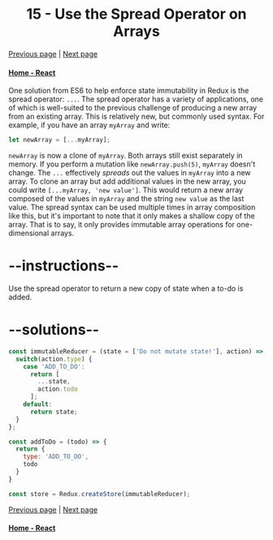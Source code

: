 # <center>15 - Use the Spread Operator on Arrays </center>

[Previous page](14-never-mutate-state.md) | [Next page](16-remove-an-item-from-an-array.md)

#### [Home - React](./README.md)



One solution from ES6 to help enforce state immutability in Redux is the spread operator: `...`. The spread operator has a variety of applications, one of which is well-suited to the previous challenge of producing a new array from an existing array. This is relatively new, but commonly used syntax. For example, if you have an array `myArray` and write:

```js
let newArray = [...myArray];
```

`newArray` is now a clone of `myArray`. Both arrays still exist separately in memory. If you perform a mutation like `newArray.push(5)`, `myArray` doesn't change. The `...` effectively *spreads* out the values in `myArray` into a new array. To clone an array but add additional values in the new array, you could write `[...myArray, 'new value']`. This would return a new array composed of the values in `myArray` and the string `new value` as the last value. The spread syntax can be used multiple times in array composition like this, but it's important to note that it only makes a shallow copy of the array. That is to say, it only provides immutable array operations for one-dimensional arrays.

# --instructions--

Use the spread operator to return a new copy of state when a to-do is added.


# --solutions--

```js
const immutableReducer = (state = ['Do not mutate state!'], action) => {
  switch(action.type) {
    case 'ADD_TO_DO':
      return [
        ...state,
        action.todo
      ];
    default:
      return state;
  }
};

const addToDo = (todo) => {
  return {
    type: 'ADD_TO_DO',
    todo
  }
}

const store = Redux.createStore(immutableReducer);
```



[Previous page](14-never-mutate-state.md) | [Next page](16-remove-an-item-from-an-array.md)

#### [Home - React](./README.md)